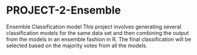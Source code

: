 # PROJECT-2-Ensemble
Ensemble Classification model
This project involves generating several classification models for the same data set and then combining the output from the models in an ensemble fashion in R. The final classification will be selected based on the majority votes from all the models.
